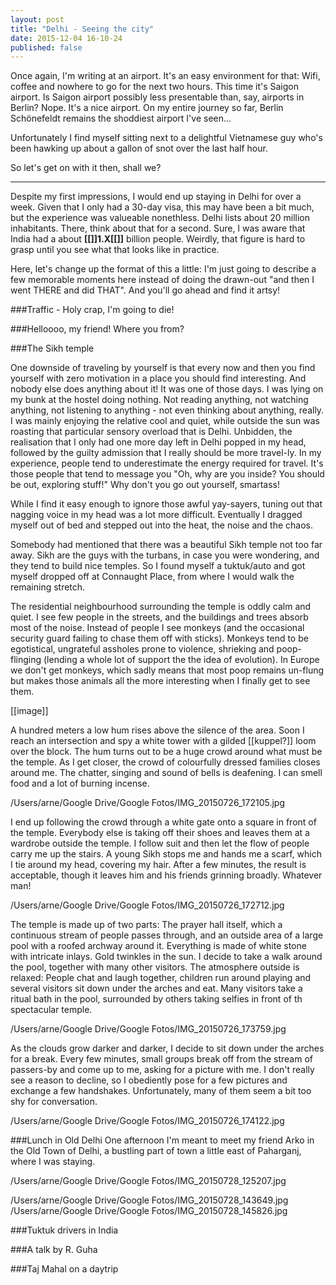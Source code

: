 ```yaml
---
layout: post
title: "Delhi - Seeing the city"
date: 2015-12-04 16-10-24
published: false
---
```






Once again, I'm writing at an airport. It's an easy environment for that: Wifi, coffee and nowhere to go for the next two hours. This time it's Saigon airport. Is Saigon airport possibly less presentable than, say, airports in Berlin? Nope. It's a nice airport. On my entire journey so far, Berlin Schönefeldt remains the shoddiest airport I've seen...

Unfortunately I find myself sitting next to a delightful Vietnamese guy who's been hawking up about a gallon of snot over the last half hour. 

So let's get on with it then, shall we?

----

Despite my first impressions, I would end up staying in Delhi for over a week. Given that I only had a 30-day visa, this may have been a bit much, but the experience was valueable nonethless. Delhi lists about 20 million inhabitants. There, think about that for a second. Sure, I was aware that India had a about **[[]]1.X[[]]** billion people. Weirdly, that figure is hard to grasp until you see what that looks like in practice.



Here, let's change up the format of this a little: I'm just going to describe a few memorable moments here instead of doing the drawn-out "and then I went THERE and did THAT". And you'll go ahead and find it artsy!


###Traffic - Holy crap, I'm going to die!






###Helloooo, my friend! Where you from?

###The Sikh temple

One downside of traveling by yourself is that every now and then you find yourself with zero motivation in a place you should find interesting. And nobody else does anything about it! It was one of those days. I was lying on my bunk at the hostel doing nothing. Not reading anything, not watching anything, not listening to anything - not even thinking about anything, really. I was mainly enjoying the relative cool and quiet, while outside the sun was roasting that particular sensory overload that is Delhi. Unbidden, the realisation that I only had one more day left in Delhi popped in my head, followed by the guilty admission that I really should be more travel-ly. In my experience, people tend to underestimate the energy required for travel. It's those people that tend to message you "Oh, why are you inside? You should be out, exploring stuff!" Why don't you go out yourself, smartass!

While I find it easy enough to ignore those awful yay-sayers, tuning out that nagging voice in my head was a lot more difficult. Eventually I dragged myself out of bed and stepped out into the heat, the noise and the chaos. 

Somebody had mentioned that there was a beautiful Sikh temple not too far away. Sikh are the guys with the turbans, in case you were wondering, and they tend to build nice temples. So I found myself a tuktuk/auto and got myself dropped off at Connaught Place, from where I would walk the remaining stretch. 

The residential neighbourhood surrounding the temple is oddly calm and quiet. I see few people in the streets, and the buildings and trees absorb most of the noise. Instead of people I see monkeys (and the occasional security guard failing to chase them off with sticks). Monkeys tend to be egotistical, ungrateful assholes prone to violence, shrieking and poop-flinging (lending a whole lot of support the the idea of evolution). In Europe we don't get monkeys, which sadly means that most poop remains un-flung but makes those animals all the more interesting when I finally get to see them.

[[image]]

A hundred meters a low hum rises above the silence of the area. Soon I reach an intersection and spy a white tower with a gilded [[kuppel?]] loom over the block. The hum turns out to be a huge crowd around what must be the temple. As I get closer, the crowd of colourfully dressed families closes around me. The chatter, singing and sound of bells is deafening. I can smell food and a lot of burning incense. 

/Users/arne/Google Drive/Google Fotos/IMG_20150726_172105.jpg

I end up following the crowd through a white gate onto a square in front of the temple. Everybody else is taking off their shoes and leaves them at a wardrobe outside the temple. I follow suit and then let the flow of people carry me up the stairs. A young Sikh stops me and hands me a scarf, which I tie around my head, covering my hair. After a few minutes, the result is acceptable, though it leaves him and his friends grinning broadly. Whatever man!

/Users/arne/Google Drive/Google Fotos/IMG_20150726_172712.jpg

The temple is made up of two parts: The prayer hall itself, which a continuous stream of people passes through, and an outside area of a large pool with a roofed archway around it. Everything is made of white stone with intricate inlays. Gold twinkles in the sun. I decide to take a walk around the pool, together with many other visitors. The atmosphere outside is relaxed: People chat and laugh together, children run around playing and several visitors sit down under the arches and eat. Many visitors take a ritual bath in the pool, surrounded by others taking selfies in front of th spectacular temple.

/Users/arne/Google Drive/Google Fotos/IMG_20150726_173759.jpg

As the clouds grow darker and darker, I decide to sit down under the arches for a break. Every few minutes, small groups break off from the stream of passers-by and come up to me, asking for a picture with me. I don't really see a reason to decline, so I obediently pose for a few pictures and exchange a few handshakes. Unfortunately, many of them seem a bit too shy for conversation. 

/Users/arne/Google Drive/Google Fotos/IMG_20150726_174122.jpg












###Lunch in Old Delhi
One afternoon I'm meant to meet my friend Arko in the Old Town of Delhi, a bustling part of town a little east of Paharganj, where I was staying. 


/Users/arne/Google Drive/Google Fotos/IMG_20150728_125207.jpg


/Users/arne/Google Drive/Google Fotos/IMG_20150728_143649.jpg
/Users/arne/Google Drive/Google Fotos/IMG_20150728_145826.jpg



###Tuktuk drivers in India



###A talk by R. Guha





###Taj Mahal on a daytrip




